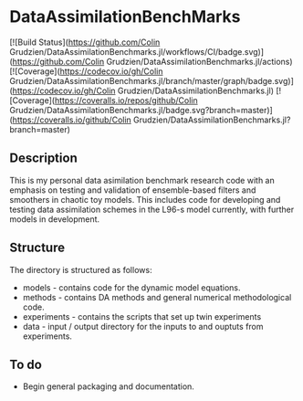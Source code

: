 # DataAssimilationBenchMarks
[![Build Status](https://github.com/Colin Grudzien/DataAssimilationBenchmarks.jl/workflows/CI/badge.svg)](https://github.com/Colin Grudzien/DataAssimilationBenchmarks.jl/actions)
[![Coverage](https://codecov.io/gh/Colin Grudzien/DataAssimilationBenchmarks.jl/branch/master/graph/badge.svg)](https://codecov.io/gh/Colin Grudzien/DataAssimilationBenchmarks.jl)
[![Coverage](https://coveralls.io/repos/github/Colin Grudzien/DataAssimilationBenchmarks.jl/badge.svg?branch=master)](https://coveralls.io/github/Colin Grudzien/DataAssimilationBenchmarks.jl?branch=master)

## Description
This is my personal data asimilation benchmark research code with an emphasis on testing and validation of ensemble-based filters and smoothers in chaotic toy models.  This includes code for developing and testing data assimilation schemes in the L96-s model currently, with further models in development.

## Structure
The directory is structured as follows:
  * models - contains code for the dynamic model equations.
  * methods - contains DA methods and general numerical methodological code. 
  * experiments - contains the scripts that set up twin experiments
  * data - input / output directory for the inputs to and ouptuts from experiments.

## To do
  * Begin general packaging and documentation.

